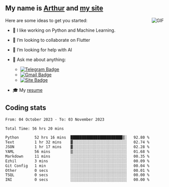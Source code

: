 
## My name is [Arthur](https://www.linkedin.com/in/arthur-novais-201420/) and [my site](https://arthurcn96.github.io/)

<!--
**Arthurcn96/Arthurcn96** is a ✨ _special_ ✨ repository because its `README.md` (this file) appears on your GitHub profile.
-->
<img align="right"  max-width="440" max-height="240" alt="GIF" src="https://raw.githubusercontent.com/Arthurcn96/Arthurcn96/master/helloThere.gif" />

Here are some ideas to get you started:

- 🤖 I like working on Python and Machine Learning.
- 👯 I’m looking to collaborate on Flutter
- 🤔 I’m looking for help with AI
- 💬 Ask me about anything:
    - [![Telegram Badge](https://img.shields.io/badge/-@Arthurcn9-0088cc?style=for-the-badge&logo=Telegram&logoColor=white)](https://t.me/Arthurcn9)
    - [![Gmail Badge](https://img.shields.io/badge/-@Arthurcn9-red?style=for-the-badge&logo=Gmail&logoColor=white)](mailto:Arthurcn96@gmail.com)
    - [![Site Badge](https://img.shields.io/badge/arthurcn96.github.io-informational?style=for-the-badge&logo=internetexplorer)](https://arthurcn96.github.io/)

- 🎓 My [resume](https://github.com/Arthurcn96/resume/blob/master/Resume_PT-BR.pdf)


## Coding stats
<!--START_SECTION:waka-->

```txt
From: 04 October 2023 - To: 03 November 2023

Total Time: 56 hrs 20 mins

Python       52 hrs 16 mins  ███████████████████████▒░   92.80 %
Text         1 hr 32 mins    ▓░░░░░░░░░░░░░░░░░░░░░░░░   02.74 %
JSON         1 hr 17 mins    ▓░░░░░░░░░░░░░░░░░░░░░░░░   02.28 %
YAML         56 mins         ▒░░░░░░░░░░░░░░░░░░░░░░░░   01.68 %
Markdown     11 mins         ░░░░░░░░░░░░░░░░░░░░░░░░░   00.35 %
Ezhil        3 mins          ░░░░░░░░░░░░░░░░░░░░░░░░░   00.09 %
Git Config   1 min           ░░░░░░░░░░░░░░░░░░░░░░░░░   00.04 %
Other        0 secs          ░░░░░░░░░░░░░░░░░░░░░░░░░   00.01 %
TSQL         0 secs          ░░░░░░░░░░░░░░░░░░░░░░░░░   00.00 %
INI          0 secs          ░░░░░░░░░░░░░░░░░░░░░░░░░   00.00 %
```

<!--END_SECTION:waka-->
